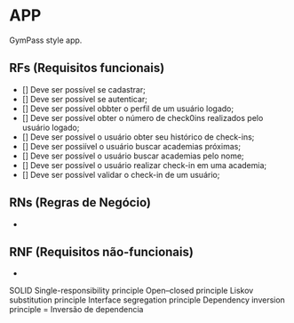 # APP

GymPass style app.

## RFs (Requisitos funcionais)

- [] Deve ser possível se cadastrar;
- [] Deve ser possível se autenticar;
- [] Deve ser possível obbter o perfil de um usuário logado;
- [] Deve ser possível obter o número de check0ins realizados pelo usuário logado;
- [] Deve ser possível o usuário obter seu histórico de check-ins;
- [] Deve ser possiível o usuário buscar academias próximas;
- [] Deve ser possível o usuário buscar academias pelo nome;
- [] Deve ser possível o usuário realizar check-in em uma academia;
- [] Deve ser possível validar o check-in de um usuário;

## RNs (Regras de Negócio)

-

## RNF (Requisitos não-funcionais)

-

SOLID
Single-responsibility principle
Open–closed principle
Liskov substitution principle
Interface segregation principle
Dependency inversion principle = Inversão de dependencia
